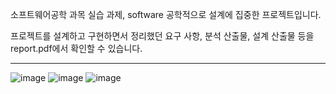 소프트웨어공학 과목 실습 과제, software 공학적으로 설계에 집중한 프로젝트입니다.

프로젝트를 설계하고 구현하면서 정리했던 요구 사항, 분석 산출물, 설계 산출물 등을 report.pdf에서 확인할 수 있습니다.

---
![image](https://github.com/tjdrhr02/Software-Engineering-OOP-Bridge-Game/assets/66731007/ae3bdc5a-0e6c-4aa2-b73f-73f3d66844af)
![image](https://github.com/tjdrhr02/Software-Engineering-OOP-Bridge-Game/assets/66731007/8312fe00-41cd-499e-b45a-5221a62a2f2b)
![image](https://github.com/tjdrhr02/Software-Engineering-OOP-Bridge-Game/assets/66731007/acb6d1b3-f261-4bee-8e53-99719ed8e659)

